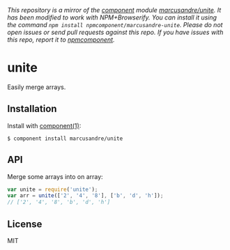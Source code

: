 *This repository is a mirror of the [component](http://component.io) module [marcusandre/unite](http://github.com/marcusandre/unite). It has been modified to work with NPM+Browserify. You can install it using the command `npm install npmcomponent/marcusandre-unite`. Please do not open issues or send pull requests against this repo. If you have issues with this repo, report it to [npmcomponent](https://github.com/airportyh/npmcomponent).*

# unite

  Easily merge arrays.

## Installation

  Install with [component(1)](http://component.io):

    $ component install marcusandre/unite

## API

  Merge some arrays into on array:

  ```js
  var unite = require('unite');
  var arr = unite(['2', '4', '8'], ['b', 'd', 'h']);
  // ['2', '4', '8', 'b', 'd', 'h']
  ```

## License

  MIT
